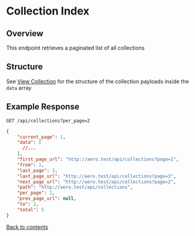 # Collection Index

## Overview

This endpoint retrieves a paginated list of all collections

## Structure

See [View Collection](VIEW.md) for the structure of the collection payloads inside the `data` array

## Example Response

```http request
GET /api/collections?per_page=2
```

```json lines
{
    "current_page": 1,
    "data": [
      //...
    ],
    "first_page_url": "http://aero.test/api/collections?page=1",
    "from": 1,
    "last_page": 3,
    "last_page_url": "http://aero.test/api/collections?page=3",
    "next_page_url": "http://aero.test/api/collections?page=2",
    "path": "http://aero.test/api/collections",
    "per_page": 2,
    "prev_page_url": null,
    "to": 2,
    "total": 5
}
```

[Back to contents](../../README.md#table-of-contents)

